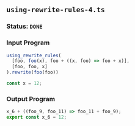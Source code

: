 ## `using-rewrite-rules-4.ts`

### Status: `DONE`

### Input Program

```typescript
using_rewrite_rules(
  [foo, foo(x), foo + ((x, foo) => foo + x)],
  [foo, foo, x]
).rewrite(foo(foo))

const x = 12;
```

### Output Program

```typescript
x_6 + ((foo_9, foo_11) => foo_11 + foo_9);
export const x_6 = 12;
```

